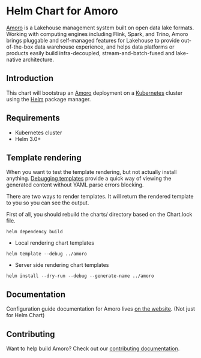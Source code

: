 <!--
 Licensed to the Apache Software Foundation (ASF) under one
 or more contributor license agreements.  See the NOTICE file
 distributed with this work for additional information
 regarding copyright ownership.  The ASF licenses this file
 to you under the Apache License, Version 2.0 (the
 "License"); you may not use this file except in compliance
 with the License.  You may obtain a copy of the License at

   http://www.apache.org/licenses/LICENSE-2.0

 Unless required by applicable law or agreed to in writing,
 software distributed under the License is distributed on an
 "AS IS" BASIS, WITHOUT WARRANTIES OR CONDITIONS OF ANY
 KIND, either express or implied.  See the License for the
 specific language governing permissions and limitations
 under the License.
 -->

# Helm Chart for Amoro

[Amoro](https://amoro.netease.com) is a Lakehouse management system built on open data lake formats.
Working with computing engines including Flink, Spark, and Trino, Amoro brings pluggable and self-managed features for Lakehouse to provide out-of-the-box data warehouse experience, 
and helps data platforms or products easily build infra-decoupled, stream-and-batch-fused and lake-native architecture.


## Introduction

This chart will bootstrap an [Amoro](https://amoro.netease.com) deployment on a [Kubernetes](http://kubernetes.io)
cluster using the [Helm](https://helm.sh) package manager.

## Requirements

- Kubernetes cluster
- Helm 3.0+

## Template rendering

When you want to test the template rendering, but not actually install anything. [Debugging templates](https://helm.sh/docs/chart_template_guide/debugging/) provide a quick way of viewing the generated content without YAML parse errors blocking.

There are two ways to render templates. It will return the rendered template to you so you can see the output.

First of all, you should rebuild the charts/ directory based on the Chart.lock file.

```shell
helm dependency build
```

- Local rendering chart templates
```shell
helm template --debug ../amoro
```
- Server side rendering chart templates
```shell
helm install --dry-run --debug --generate-name ../amoro
```
<!-- ## Features -->

## Documentation

Configuration guide documentation for Amoro lives [on the website](https://amoro.netease.com/docs/latest). (Not just for Helm Chart)

## Contributing

Want to help build Amoro? Check out our [contributing documentation](https://amoro.netease.com/join-community).